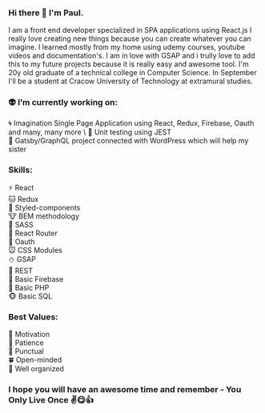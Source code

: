 ### Hi there 👋 I'm Paul.

I am a front end developer specialized in SPA applications using React.js I really love creating new things because you can create whatever you can imagine. I learned mostly      from my home using udemy courses, youtube videos and documentation's. I am in love with GSAP and i trully love to add this to my future projects because it is really easy and     awesome tool. I'm 20y old graduate of a technical college in Computer Science. In September I'll be a student at Cracow University of Technology at extramural studies. 

### 👽 I’m currently working on: 
  🌀 Imagination Single Page Application using React, Redux, Firebase, Oauth and many, many more \ 
  🐸 Unit testing using JEST \
  🏯 Gatsby/GraphQL project connected with WordPress which will help my sister

### Skills:
 ⚡ React \
 🐱 Redux \
 🐹 Styled-components \
 🐮 BEM methodology \
 🐻 SASS \
 🐷 React Router \
 🐨 Oauth \
 🐭 CSS Modules \
 ⛄ GSAP \
 🐍 REST \
 🐰 Basic Firebase \
 🐗 Basic PHP \
 🐵 Basic SQL

### Best Values:
 💐 Motivation \
 🍃 Patience \
 🌳 Punctual \
 🍀 Open-minded \
 🍄 Well organized

### I hope you will have an awesome time and remember - You Only Live Once ✌️😋👍
<!--
**KvXJScript/KvXJScript** is a ✨ _special_ ✨ repository because its `README.md` (this file) appears on your GitHub profile.

Here are some ideas to get you started:

- 🔭 I’m currently working on ...
- 🌱 I’m currently learning ...
- 👯 I’m looking to collaborate on ...
- 🤔 I’m looking for help with ...
- 💬 Ask me about ...
- 📫 How to reach me: ...
- 😄 Pronouns: ...
- ⚡ Fun fact: ...
-->
